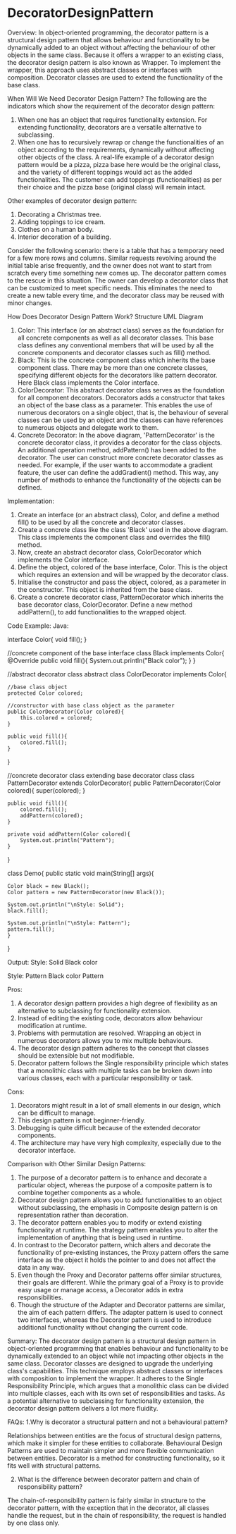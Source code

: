 # DecoratorDesignPattern

Overview:
In object-oriented programming, the decorator pattern is a structural design pattern that allows behaviour and functionality to be dynamically added to an object without affecting the behaviour of other objects in the same class. Because it offers a wrapper to an existing class, the decorator design pattern is also known as Wrapper. To implement the wrapper, this approach uses abstract classes or interfaces with composition. Decorator classes are used to extend the functionality of the base class.

When Will We Need Decorator Design Pattern?
The following are the indicators which show the requirement of the decorator design pattern:

1. When one has an object that requires functionality extension. For extending functionality, decorators are a versatile alternative to subclassing.
2. When one has to recursively rewrap or change the functionalities of an object according to the requirements, dynamically without affecting other objects of the class.
A real-life example of a decorator design pattern would be a pizza, pizza base here would be the original class, and the variety of different toppings would act as the added functionalities. The customer can add toppings (functionalities) as per their choice and the pizza base (original class) will remain intact.

Other examples of decorator design pattern:

1. Decorating a Christmas tree.
2. Adding toppings to ice cream.
3. Clothes on a human body.
4. Interior decoration of a building.

Consider the following scenario: there is a table that has a temporary need for a few more rows and columns. Similar requests revolving around the initial table arise frequently, and the owner does not want to start from scratch every time something new comes up. The decorator pattern comes to the rescue in this situation. The owner can develop a decorator class that can be customized to meet specific needs. This eliminates the need to create a new table every time, and the decorator class may be reused with minor changes.

How Does Decorator Design Pattern Work?
Structure
UML Diagram


1. Color: This interface (or an abstract class) serves as the foundation for all concrete components as well as all decorator classes. This base class defines any conventional members that will be used by all the concrete components and decorator classes such as fill() method.
2. Black: This is the concrete component class which inherits the base component class. There may be more than one concrete classes, specifying different objects for the decorators like pattern decorator. Here Black class implements the Color interface.
3. ColorDecorator: This abstract decorator class serves as the foundation for all component decorators. Decorators adds a constructor that takes an object of the base class as a parameter. This enables the use of numerous decorators on a single object, that is, the behaviour of several classes can be used by an object and the classes can have references to numerous objects and delegate work to them.
4. Concrete Decorator: In the above diagram, 'PatternDecorator' is the concrete decorator class, it provides a decorator for the class objects. An additional operation method, addPattern() has been added to the decorator. The user can construct more concrete decorator classes as needed. For example, if the user wants to accommodate a gradient feature, the user can define the addGradient() method. This way, any number of methods to enhance the functionality of the objects can be defined.

Implementation:
1. Create an interface (or an abstract class), Color, and define a method fill() to be used by all the concrete and decorator classes.
2. Create a concrete class like the class 'Black' used in the above diagram. This class implements the component class and overrides the fill() method.
3. Now, create an abstract decorator class, ColorDecorator which implements the Color interface.
4. Define the object, colored of the base interface, Color. This is the object which requires an extension and will be wrapped by the decorator class.
5. Initialise the constructor and pass the object, colored, as a parameter in the constructor. This object is inherited from the base class.
6. Create a concrete decorator class, PatternDecorator which inherits the base decorator class, ColorDecorator. Define a new method addPattern(), to add functionalities to the wrapped object.

Code Example:
Java:


interface Color{
    void fill();
}

//concrete component of the base interface
class Black implements Color{
    @Override
    public void fill(){
        System.out.println("Black color");
    }
}

//abstract decorator class
abstract class ColorDecorator implements Color{

    //base class object
    protected Color colored;
    
    //constructor with base class object as the parameter
    public ColorDecorator(Color colored){
        this.colored = colored;
    }
    
    public void fill(){
        colored.fill();
    }
}

//concrete decorator class extending base decorator class
class PatternDecorator extends ColorDecorator{
    public PatternDecorator(Color colored){
        super(colored);
    }
    
    public void fill(){
        colored.fill();
        addPattern(colored);
    }
    
    private void addPattern(Color colored){
        System.out.println("Pattern");
    }
}

class Demo{
    public static void main(String[] args){
    
    Color black = new Black();
    Color pattern = new PatternDecorator(new Black());
     
    System.out.println("\nStyle: Solid");
    black.fill();
    
    System.out.println("\nStyle: Pattern");
    pattern.fill();
    }
}
    
Output:
Style: Solid
Black color

Style: Pattern
Black color
Pattern

Pros:
1. A decorator design pattern provides a high degree of flexibility as an alternative to subclassing for functionality extension.
2. Instead of editing the existing code, decorators allow behaviour modification at runtime.
3. Problems with permutation are resolved. Wrapping an object in numerous decorators allows you to mix multiple behaviours.
4. The decorator design pattern adheres to the concept that classes should be extensible but not modifiable.
5. Decorator pattern follows the Single responsibility principle which states that a monolithic class with multiple tasks can be broken down into various classes, each with a particular responsibility or task.

Cons:
1. Decorators might result in a lot of small elements in our design, which can be difficult to manage.
2. This design pattern is not beginner-friendly.
3. Debugging is quite difficult because of the extended decorator components.
4. The architecture may have very high complexity, especially due to the decorator interface.

Comparison with Other Similar Design Patterns:
1. The purpose of a decorator pattern is to enhance and decorate a particular object, whereas the purpose of a composite pattern is to combine together components as a whole.
2. Decorator design pattern allows you to add functionalities to an object without subclassing, the emphasis in Composite design pattern is on representation rather than decoration.
3. The decorator pattern enables you to modify or extend existing functionality at runtime. The strategy pattern enables you to alter the implementation of anything that is being used in runtime.
4. In contrast to the Decorator pattern, which alters and decorate the functionality of pre-existing instances, the Proxy pattern offers the same interface as the object it holds the pointer to and does not affect the data in any way.
5. Even though the Proxy and Decorator patterns offer similar structures, their goals are different. While the primary goal of a Proxy is to provide easy usage or manage access, a Decorator adds in extra responsibilities.
6. Though the structure of the Adapter and Decorator patterns are similar, the aim of each pattern differs. The adapter pattern is used to connect two interfaces, whereas the Decorator pattern is used to introduce additional functionality without changing the current code.

Summary:
The decorator design pattern is a structural design pattern in object-oriented programming that enables behaviour and functionality to be dynamically extended to an object while not impacting other objects in the same class. Decorator classes are designed to upgrade the underlying class's capabilities. This technique employs abstract classes or interfaces with composition to implement the wrapper. It adheres to the Single Responsibility Principle, which argues that a monolithic class can be divided into multiple classes, each with its own set of responsibilities and tasks. As a potential alternative to subclassing for functionality extension, the decorator design pattern delivers a lot more fluidity.

FAQs:
1.Why is decorator a structural pattern and not a behavioural pattern?

Relationships between entities are the focus of structural design patterns, which make it simpler for these entities to collaborate. Behavioural Design Patterns are used to maintain simpler and more flexible communication between entities. Decorator is a method for constructing functionality, so it fits well with structural patterns.

2. What is the difference between decorator pattern and chain of responsibility pattern?

The chain-of-responsibility pattern is fairly similar in structure to the decorator pattern, with the exception that in the decorator, all classes handle the request, but in the chain of responsibility, the request is handled by one class only.
